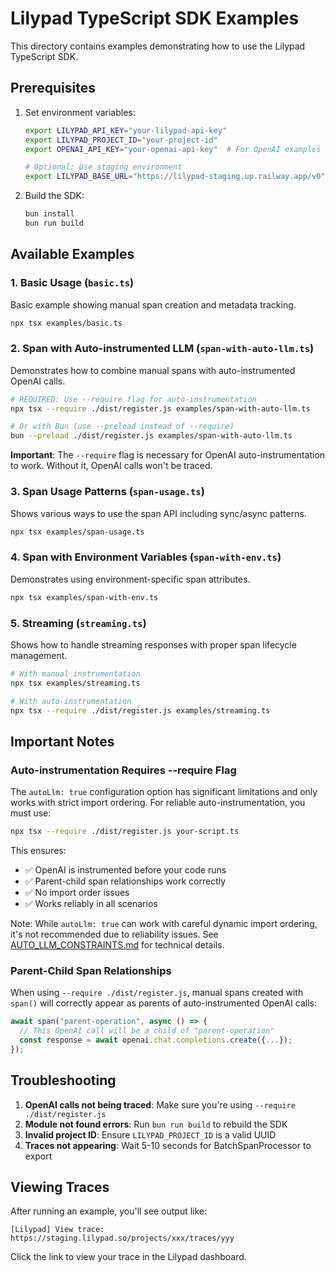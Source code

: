 # Lilypad TypeScript SDK Examples

This directory contains examples demonstrating how to use the Lilypad TypeScript SDK.

## Prerequisites

1. Set environment variables:

   ```bash
   export LILYPAD_API_KEY="your-lilypad-api-key"
   export LILYPAD_PROJECT_ID="your-project-id"
   export OPENAI_API_KEY="your-openai-api-key"  # For OpenAI examples

   # Optional: Use staging environment
   export LILYPAD_BASE_URL="https://lilypad-staging.up.railway.app/v0"
   ```

2. Build the SDK:
   ```bash
   bun install
   bun run build
   ```

## Available Examples

### 1. Basic Usage (`basic.ts`)

Basic example showing manual span creation and metadata tracking.

```bash
npx tsx examples/basic.ts
```

### 2. Span with Auto-instrumented LLM (`span-with-auto-llm.ts`)

Demonstrates how to combine manual spans with auto-instrumented OpenAI calls.

```bash
# REQUIRED: Use --require flag for auto-instrumentation
npx tsx --require ./dist/register.js examples/span-with-auto-llm.ts

# Or with Bun (use --preload instead of --require)
bun --preload ./dist/register.js examples/span-with-auto-llm.ts
```

**Important**: The `--require` flag is necessary for OpenAI auto-instrumentation to work. Without it, OpenAI calls won't be traced.

### 3. Span Usage Patterns (`span-usage.ts`)

Shows various ways to use the span API including sync/async patterns.

```bash
npx tsx examples/span-usage.ts
```

### 4. Span with Environment Variables (`span-with-env.ts`)

Demonstrates using environment-specific span attributes.

```bash
npx tsx examples/span-with-env.ts
```

### 5. Streaming (`streaming.ts`)

Shows how to handle streaming responses with proper span lifecycle management.

```bash
# With manual instrumentation
npx tsx examples/streaming.ts

# With auto-instrumentation
npx tsx --require ./dist/register.js examples/streaming.ts
```

## Important Notes

### Auto-instrumentation Requires --require Flag

The `autoLlm: true` configuration option has significant limitations and only works with strict import ordering. For reliable auto-instrumentation, you must use:

```bash
npx tsx --require ./dist/register.js your-script.ts
```

This ensures:

- ✅ OpenAI is instrumented before your code runs
- ✅ Parent-child span relationships work correctly
- ✅ No import order issues
- ✅ Works reliably in all scenarios

Note: While `autoLlm: true` can work with careful dynamic import ordering, it's not recommended due to reliability issues. See [AUTO_LLM_CONSTRAINTS.md](../AUTO_LLM_CONSTRAINTS.md) for technical details.

### Parent-Child Span Relationships

When using `--require ./dist/register.js`, manual spans created with `span()` will correctly appear as parents of auto-instrumented OpenAI calls:

```typescript
await span("parent-operation", async () => {
  // This OpenAI call will be a child of "parent-operation"
  const response = await openai.chat.completions.create({...});
});
```

## Troubleshooting

1. **OpenAI calls not being traced**: Make sure you're using `--require ./dist/register.js`
2. **Module not found errors**: Run `bun run build` to rebuild the SDK
3. **Invalid project ID**: Ensure `LILYPAD_PROJECT_ID` is a valid UUID
4. **Traces not appearing**: Wait 5-10 seconds for BatchSpanProcessor to export

## Viewing Traces

After running an example, you'll see output like:

```
[Lilypad] View trace: https://staging.lilypad.so/projects/xxx/traces/yyy
```

Click the link to view your trace in the Lilypad dashboard.
